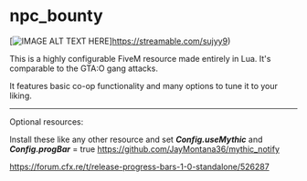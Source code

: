 # npc_bounty
[![IMAGE ALT TEXT HERE](http://img.youtube.com/vi/YOUTUBE_VIDEO_ID_HERE/0.jpg)]https://streamable.com/sujyy9)

This is a highly configurable FiveM resource made entirely in Lua. It's comparable to the GTA:O gang attacks.

It features basic co-op functionality and many options to tune it to your liking.

---

Optional resources: 

Install these like any other resource and set ___Config.useMythic___ and ___Config.progBar___ = true
https://github.com/JayMontana36/mythic_notify

https://forum.cfx.re/t/release-progress-bars-1-0-standalone/526287


